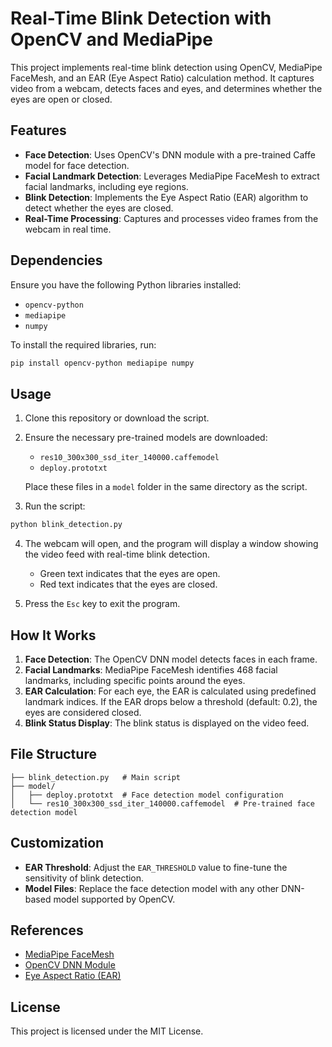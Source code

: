 # Real-Time Blink Detection with OpenCV and MediaPipe

This project implements real-time blink detection using OpenCV, MediaPipe FaceMesh, and an EAR (Eye Aspect Ratio) calculation method. It captures video from a webcam, detects faces and eyes, and determines whether the eyes are open or closed.

## Features

- **Face Detection**: Uses OpenCV's DNN module with a pre-trained Caffe model for face detection.
- **Facial Landmark Detection**: Leverages MediaPipe FaceMesh to extract facial landmarks, including eye regions.
- **Blink Detection**: Implements the Eye Aspect Ratio (EAR) algorithm to detect whether the eyes are closed.
- **Real-Time Processing**: Captures and processes video frames from the webcam in real time.

## Dependencies

Ensure you have the following Python libraries installed:

- `opencv-python`
- `mediapipe`
- `numpy`

To install the required libraries, run:

```bash
pip install opencv-python mediapipe numpy
```

## Usage

1. Clone this repository or download the script.

2. Ensure the necessary pre-trained models are downloaded:

   - `res10_300x300_ssd_iter_140000.caffemodel`
   - `deploy.prototxt`

   Place these files in a `model` folder in the same directory as the script.

3. Run the script:

```bash
python blink_detection.py
```

4. The webcam will open, and the program will display a window showing the video feed with real-time blink detection.

   - Green text indicates that the eyes are open.
   - Red text indicates that the eyes are closed.

5. Press the `Esc` key to exit the program.

## How It Works

1. **Face Detection**: The OpenCV DNN model detects faces in each frame.
2. **Facial Landmarks**: MediaPipe FaceMesh identifies 468 facial landmarks, including specific points around the eyes.
3. **EAR Calculation**: For each eye, the EAR is calculated using predefined landmark indices. If the EAR drops below a threshold (default: 0.2), the eyes are considered closed.
4. **Blink Status Display**: The blink status is displayed on the video feed.

## File Structure

```
├── blink_detection.py   # Main script
├── model/
│   ├── deploy.prototxt  # Face detection model configuration
│   └── res10_300x300_ssd_iter_140000.caffemodel  # Pre-trained face detection model
```

## Customization

- **EAR Threshold**: Adjust the `EAR_THRESHOLD` value to fine-tune the sensitivity of blink detection.
- **Model Files**: Replace the face detection model with any other DNN-based model supported by OpenCV.

## References

- [MediaPipe FaceMesh](https://chuoling.github.io/mediapipe/solutions/face_mesh.html)
- [OpenCV DNN Module](https://docs.opencv.org/master/d6/d0f/group__dnn.html)
- [Eye Aspect Ratio (EAR)](https://pmc.ncbi.nlm.nih.gov/articles/PMC9044337/)

## License

This project is licensed under the MIT License.

